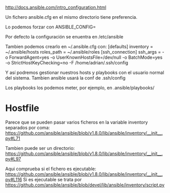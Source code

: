 http://docs.ansible.com/intro_configuration.html

Un fichero ansible.cfg en el mismo directorio tiene preferencia.

Lo podemos forzar con ANSIBLE_CONFIG=

Por defecto la configuración se enuentra en /etc/ansible

Tambien podemos crearlo en ~/.ansible.cfg con:
[defaults]
inventory = ~/.ansible/hosts
roles_path    = ~/.ansible/roles
[ssh_connection]
ssh_args = -o ForwardAgent=yes -o UserKnownHostsFile=/dev/null -o BatchMode=yes -o StrictHostKeyChecking=no -F /home/adrian/.ssh/config


Y así podremos gestionar nuestros hosts y playbooks con el usuario normal del sistema.
Tambien ansible usará la conf de .ssh/config

Los playbooks los podemos meter, por ejemplo, en .ansible/playbooks/


# Hostfile
Parece que se pueden pasar varios ficheros en la variable inventory separados por coma: https://github.com/ansible/ansible/blob/v1.8.0/lib/ansible/inventory/__init__.py#L71

Tambien puede ser un directorio: https://github.com/ansible/ansible/blob/v1.8.0/lib/ansible/inventory/__init__.py#L97

Aqui comprueba si el fichero es ejecutable: https://github.com/ansible/ansible/blob/v1.8.0/lib/ansible/inventory/__init__.py#L116
Si es ejecutable se trata por https://github.com/ansible/ansible/blob/devel/lib/ansible/inventory/script.py
